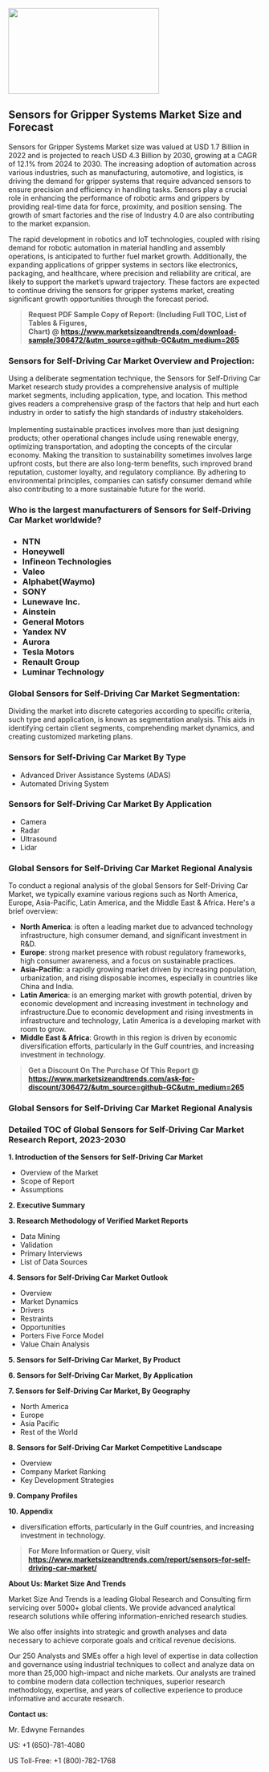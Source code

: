 <p><img class="alignnone size-medium wp-image-20088" src="https://ffe5etoiles.com/wp-content/uploads/2024/12/MST1-300x171.png" alt="" width="300" height="171" /></p><h2>Sensors for Gripper Systems Market Size and Forecast</h2><p>Sensors for Gripper Systems Market size was valued at USD 1.7 Billion in 2022 and is projected to reach USD 4.3 Billion by 2030, growing at a CAGR of 12.1% from 2024 to 2030. The increasing adoption of automation across various industries, such as manufacturing, automotive, and logistics, is driving the demand for gripper systems that require advanced sensors to ensure precision and efficiency in handling tasks. Sensors play a crucial role in enhancing the performance of robotic arms and grippers by providing real-time data for force, proximity, and position sensing. The growth of smart factories and the rise of Industry 4.0 are also contributing to the market expansion.</p><p>The rapid development in robotics and IoT technologies, coupled with rising demand for robotic automation in material handling and assembly operations, is anticipated to further fuel market growth. Additionally, the expanding applications of gripper systems in sectors like electronics, packaging, and healthcare, where precision and reliability are critical, are likely to support the market’s upward trajectory. These factors are expected to continue driving the sensors for gripper systems market, creating significant growth opportunities through the forecast period.</p></p><blockquote id="" class=""><strong>Request PDF Sample Copy of Report: (Including Full TOC, List of Tables &amp; Figures, Chart)&nbsp;@&nbsp;<strong><a href="https://www.marketsizeandtrends.com/download-sample/306472/&utm_source=github-GC&utm_medium=265" target="_blank">https://www.marketsizeandtrends.com/download-sample/306472/&utm_source=github-GC&utm_medium=265</a></strong></strong></blockquote><h3 id="" class="">Sensors for Self-Driving Car Market&nbsp;Overview and Projection:</h3><p id="" class="">Using a deliberate segmentation technique, the Sensors for Self-Driving Car Market research study provides a comprehensive analysis of multiple market segments, including application, type, and location. This method gives readers a comprehensive grasp of the factors that help and hurt each industry in order to satisfy the high standards of industry stakeholders. <br /> <br />Implementing sustainable practices involves more than just designing products; other operational changes include using renewable energy, optimizing transportation, and adopting the concepts of the circular economy. Making the transition to sustainability sometimes involves large upfront costs, but there are also long-term benefits, such improved brand reputation, customer loyalty, and regulatory compliance. By adhering to environmental principles, companies can satisfy consumer demand while also contributing to a more sustainable future for the world.</p><h3 id="" class="">Who is the largest manufacturers of&nbsp;Sensors for Self-Driving Car Market worldwide?</h3><h3 class=""><p><ul><li>NTN </li><li> Honeywell </li><li> Infineon Technologies </li><li> Valeo </li><li> Alphabet(Waymo) </li><li> SONY </li><li> Lunewave Inc. </li><li> Ainstein </li><li> General Motors </li><li> Yandex NV </li><li> Aurora </li><li> Tesla Motors </li><li> Renault Group </li><li> Luminar Technology</li></ul></p></h3><h3 id="" class="">Global&nbsp;Sensors for Self-Driving Car Market Segmentation:</h3><p id="" class="">Dividing the market into discrete categories according to specific criteria, such type and application, is known as segmentation analysis. This aids in identifying certain client segments, comprehending market dynamics, and creating customized marketing plans.</p><h3 id="" class="">Sensors for Self-Driving Car Market&nbsp;By Type</h3><p><p><ul><li>Advanced Driver Assistance Systems (ADAS)</li><li> Automated Driving System</p></li></ul></p></p><h3 id="" class="">Sensors for Self-Driving Car Market&nbsp;By Application</h3><p class=""><p><ul><li>Camera</li><li> Radar</li><li> Ultrasound</li><li> Lidar</li></ul></p></p><h3 id="" class="">Global Sensors for Self-Driving Car Market Regional Analysis</h3><p id="" class="">To conduct a regional analysis of the global Sensors for Self-Driving Car Market, we typically examine various regions such as North America, Europe, Asia-Pacific, Latin America, and the Middle East &amp; Africa. Here's a brief overview:</p><ul><li><strong>North America</strong>: is often a leading market due to advanced technology infrastructure, high consumer demand, and significant investment in R&amp;D.</li><li><strong>Europe</strong>: strong market presence with robust regulatory frameworks, high consumer awareness, and a focus on sustainable practices.</li><li><strong>Asia-Pacific</strong>: a rapidly growing market driven by increasing population, urbanization, and rising disposable incomes, especially in countries like China and India.</li><li><strong>Latin America</strong>: is an emerging market with growth potential, driven by economic development and increasing investment in technology and infrastructure.Due to economic development and rising investments in infrastructure and technology, Latin America is a developing market with room to grow.</li><li><strong>Middle East &amp; Africa</strong>: Growth in this region is driven by economic diversification efforts, particularly in the Gulf countries, and increasing investment in technology.</li></ul><blockquote id="" class=""><strong>Get a Discount On The Purchase Of This Report @ <strong><a href="https://www.marketsizeandtrends.com/ask-for-discount/306472/&utm_source=github-GC&utm_medium=265" target="_blank">https://www.marketsizeandtrends.com/ask-for-discount/306472/&utm_source=github-GC&utm_medium=265</a></strong></strong></blockquote><h3 id="" class="">Global Sensors for Self-Driving Car Market Regional Analysis</h3><h3 id="" class="">Detailed TOC of Global Sensors for Self-Driving Car Market Research Report, 2023-2030</h3><p id="" class=""><strong>1. Introduction of the Sensors for Self-Driving Car Market</strong></p><ul><li>Overview of the Market</li><li>Scope of Report</li><li>Assumptions</li></ul><p id="" class=""><strong>2. Executive Summary</strong></p><p id="" class=""><strong>3. Research Methodology of Verified Market Reports</strong></p><ul><li>Data Mining</li><li>Validation</li><li>Primary Interviews</li><li>List of Data Sources</li></ul><p id="" class=""><strong>4. Sensors for Self-Driving Car Market Outlook</strong></p><ul><li>Overview</li><li>Market Dynamics</li><li>Drivers</li><li>Restraints</li><li>Opportunities</li><li>Porters Five Force Model</li><li>Value Chain Analysis</li></ul><p id="" class=""><strong>5. Sensors for Self-Driving Car Market, By Product</strong></p><p id="" class=""><strong>6. Sensors for Self-Driving Car Market, By Application</strong></p><p id="" class=""><strong>7. Sensors for Self-Driving Car Market, By Geography</strong></p><ul><li>North America</li><li>Europe</li><li>Asia Pacific</li><li>Rest of the World</li></ul><p id="" class=""><strong>8. Sensors for Self-Driving Car Market Competitive Landscape</strong></p><ul><li>Overview</li><li>Company Market Ranking</li><li>Key Development Strategies</li></ul><p id="" class=""><strong>9. Company Profiles</strong></p><p id="" class=""><strong>10. Appendix</strong></p><ul><li>diversification efforts, particularly in the Gulf countries, and increasing investment in technology.</li></ul><blockquote id="" class=""><strong>For More Information or Query, visit <strong><strong><a href="https://www.marketsizeandtrends.com/report/sensors-for-self-driving-car-market/" target="_blank">https://www.marketsizeandtrends.com/report/sensors-for-self-driving-car-market/</a></strong></strong></strong></blockquote><p id="" class=""><strong>About Us: Market Size And Trends</strong></p><p id="" class="">Market Size And Trends is a leading Global Research and Consulting firm servicing over 5000+ global clients. We provide advanced analytical research solutions while offering information-enriched research studies.</p><p id="" class="">We also offer insights into strategic and growth analyses and data necessary to achieve corporate goals and critical revenue decisions.</p><p id="" class="">Our 250 Analysts and SMEs offer a high level of expertise in data collection and governance using industrial techniques to collect and analyze data on more than 25,000 high-impact and niche markets. Our analysts are trained to combine modern data collection techniques, superior research methodology, expertise, and years of collective experience to produce informative and accurate research.</p><p id="" class=""><strong>Contact us:</strong></p><p id="" class="">Mr. Edwyne Fernandes</p><p id="" class="">US: +1 (650)-781-4080</p><p id="" class="">US Toll-Free: +1 (800)-782-1768</p>
